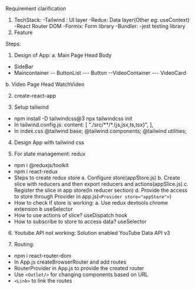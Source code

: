 Requirement clarification

1. TechStack:
   -Tailwind : UI layer
   -Redux: Data layer(Other eg: useContext)
   -React Router DOM
   -Formix: Form library
   -Bundler:
   -jest testing library
2. Feature

Steps:

1. Design of App:
   a. Main Page
   Head
   Body

- SideBar
- Maincontainer
  -- ButtonList
  --- Button
  --VideoContainer
  --- VideoCard

b. Video Page
Head
WatchVideo

2. create-react-app

3. Setup tailwind

- npm install -D tailwindcss@3
  npx tailwindcss init
- In tailwind.config.js:
  content: [
  "./src/**/*.{js,jsx,ts,tsx}",
  ],
- In index.css
  @tailwind base;
  @tailwind components;
  @tailwind utilities;

4. Design App with tailwind css

5. For state management: redux

- npm i @reduxjs/toolkit
- npm i react-redux
- Steps to create redux store
  a. Configure store(appStore.js)
  b. Create slice with reducers and then export reducers and actions(appSlice.js)
  c. Register the slice in app store(In reducer section)
  d. Provide the access to store through Provider in app.js(`<Provider store="appStore">`)
- How to check if store is working:
  a. Use redux devtools chrome extension
  b useSelector
- How to use actions of slice? useDispatch hook
- How to subscribe to store to access data? useSelector

6. Youtube API not working: Solution enabled YouTube Data API v3

7. Routing:

- npm i react-router-dom
- In App.js createBrowserRouter and add routes
- RouterProvider in App.js to provide the created router
- Use `<Outlet/>` for changing components based on URL
- `<Link>` to link the routes
